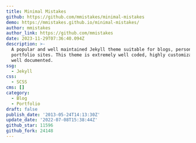 ```yaml
---
title: Minimal Mistakes
github: https://github.com/mmistakes/minimal-mistakes
demo: https://mmistakes.github.io/minimal-mistakes/
author: mmistakes
author_link: https://github.com/mmistakes
date: 2023-11-29T07:36:40.094Z
description: >-
  A popular and well maintained Jekyll theme suitable for blogs, personal and
  portfolio sites. This theme is extremely well coded, highly customizable and
  well documented.
ssg:
  - Jekyll
css:
  - SCSS
cms: []
category:
  - Blog
  - Portfolio
draft: false
publish_date: '2013-05-24T14:13:30Z'
update_date: '2022-07-08T15:38:44Z'
github_star: 11596
github_fork: 24148
---
```

